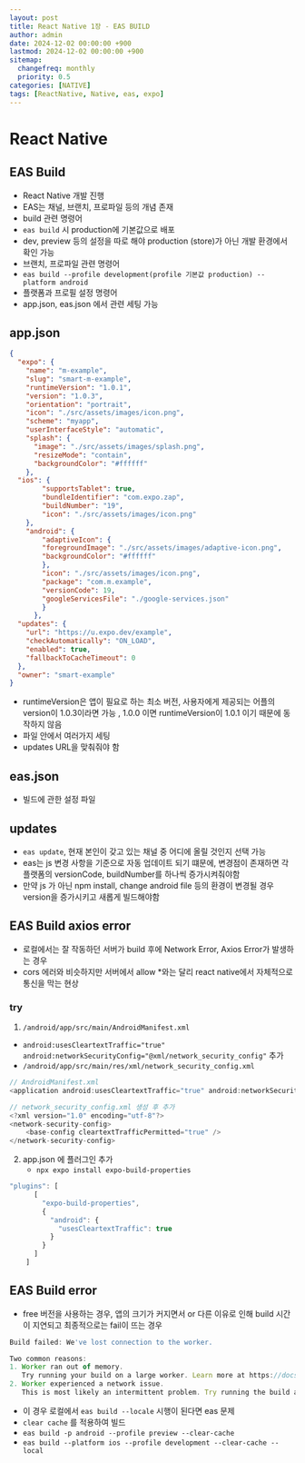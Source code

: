 ```yaml
---
layout: post
title: React Native 1장 - EAS BUILD
author: admin
date: 2024-12-02 00:00:00 +900
lastmod: 2024-12-02 00:00:00 +900
sitemap:
  changefreq: monthly
  priority: 0.5
categories: [NATIVE]
tags: [ReactNative, Native, eas, expo]
---
```

# React Native
## EAS Build
- React Native 개발 진행
- EAS는 채널, 브랜치, 프로파일 등의 개념 존재
- build 관련 명령어
- ```eas build``` 시 production에 기본값으로 배포
- dev, preview 등의 설정을 따로 해야 production (store)가 아닌 개발 환경에서 확인 가능
- 브랜치, 프로파일 관련 명령어
- ```eas build --profile development(profile 기본값 production) --platform android```
- 플랫폼과 프로필 설정 명령어
- app.json, eas.json 에서 관련 세팅 가능

## app.json
```json
{
  "expo": {
    "name": "m-example",
    "slug": "smart-m-example",
    "runtimeVersion": "1.0.1",
    "version": "1.0.3",
    "orientation": "portrait",
    "icon": "./src/assets/images/icon.png",
    "scheme": "myapp",
    "userInterfaceStyle": "automatic",
    "splash": {
      "image": "./src/assets/images/splash.png",
      "resizeMode": "contain",
      "backgroundColor": "#ffffff"
    },
  "ios": {
        "supportsTablet": true,
        "bundleIdentifier": "com.expo.zap",
        "buildNumber": "19",
        "icon": "./src/assets/images/icon.png"
    },
    "android": {
        "adaptiveIcon": {
        "foregroundImage": "./src/assets/images/adaptive-icon.png",
        "backgroundColor": "#ffffff"
        },
        "icon": "./src/assets/images/icon.png",
        "package": "com.m.example",
        "versionCode": 19,
        "googleServicesFile": "./google-services.json"
        }
      },
  "updates": {
    "url": "https://u.expo.dev/example",
    "checkAutomatically": "ON_LOAD",
    "enabled": true,
    "fallbackToCacheTimeout": 0
  },
  "owner": "smart-example"
}
```
- runtimeVersion은 앱이 필요로 하는 최소 버전, 사용자에게 제공되는 어플의 version이 1.0.3이라면 가능 , 1.0.0 이면 runtimeVersion이 1.0.1 이기 때문에 동작하지 않음
- 파일 안에서 여러가지 세팅
- updates URL을 맞춰줘야 함

## eas.json
- 빌드에 관한 설정 파일

## updates
- ```eas update```, 현재 본인이 갖고 있는 채널 중 어디에 올릴 것인지 선택 가능
- eas는 js 변경 사항을 기준으로 자동 업데이트 되기 떄문에, 변경점이 존재하면 각 플랫폼의 versionCode, buildNumber를 하나씩 증가시켜줘야함
- 만약 js 가 아닌 npm install, change android file 등의 환경이 변경될 경우 version을 증가시키고 새롭게 빌드해야함

## EAS Build axios error
- 로컬에서는 잘 작동하던 서버가 build 후에 Network Error, Axios Error가 발생하는 경우
- cors 에러와 비슷하지만 서버에서 allow *와는 달리 react native에서 자체적으로 통신을 막는 현상

### try
1. `/android/app/src/main/AndroidManifest.xml`
  - `android:usesCleartextTraffic="true" android:networkSecurityConfig="@xml/network_security_config"` 추가
  - `/android/app/src/main/res/xml/network_security_config.xml`
```js
// AndroidManifest.xml
<application android:usesCleartextTraffic="true" android:networkSecurityConfig="@xml/network_security_config"></application>
```

```js
// network_security_config.xml 생성 후 추가
<?xml version="1.0" encoding="utf-8"?>
<network-security-config>
    <base-config cleartextTrafficPermitted="true" />
</network-security-config>
```

2. app.json 에 플러그인 추가
    - `npx expo install expo-build-properties`
```js
"plugins": [
      [
        "expo-build-properties",
        {
          "android": {
            "usesCleartextTraffic": true
          }
        }
      ]
    ]
```

## EAS Build error
- free 버전을 사용하는 경우, 앱의 크기가 커지면서 or 다른 이유로 인해 build 시간이 지연되고 최종적으로는 fail이 뜨는 경우
```js
Build failed: We've lost connection to the worker.

Two common reasons:
1. Worker ran out of memory.
   Try running your build on a large worker. Learn more at https://docs.expo.dev/build/eas-json/#selecting-resource-class
2. Worker experienced a network issue.
   This is most likely an intermittent problem. Try running the build again.
```
- 이 경우 로컬에서 ```eas build --locale``` 시행이 된다면 eas 문제
- `clear cache` 를 적용하여 빌드
- ```eas build -p android --profile preview --clear-cache```
- ```eas build --platform ios --profile development --clear-cache --local```
